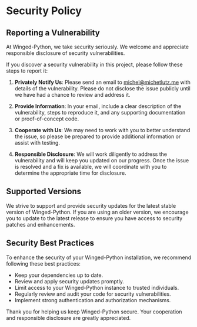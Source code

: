 # Security Policy

## Reporting a Vulnerability

At Winged-Python, we take security seriously. We welcome and appreciate responsible disclosure of security vulnerabilities.

If you discover a security vulnerability in this project, please follow these steps to report it:

1. **Privately Notify Us**: Please send an email to [michel@michetlutz.me](mailto:michel@michetlutz.me]) with details of the vulnerability. Please do not disclose the issue publicly until we have had a chance to review and address it.

2. **Provide Information**: In your email, include a clear description of the vulnerability, steps to reproduce it, and any supporting documentation or proof-of-concept code.

3. **Cooperate with Us**: We may need to work with you to better understand the issue, so please be prepared to provide additional information or assist with testing.

4. **Responsible Disclosure**: We will work diligently to address the vulnerability and will keep you updated on our progress. Once the issue is resolved and a fix is available, we will coordinate with you to determine the appropriate time for disclosure.

## Supported Versions

We strive to support and provide security updates for the latest stable version of Winged-Python. If you are using an older version, we encourage you to update to the latest release to ensure you have access to security patches and enhancements.

## Security Best Practices


To enhance the security of your Winged-Python installation, we recommend following these best practices:

- Keep your dependencies up to date.
- Review and apply security updates promptly.
- Limit access to your Winged-Python instance to trusted individuals.
- Regularly review and audit your code for security vulnerabilities.
- Implement strong authentication and authorization mechanisms.

Thank you for helping us keep Winged-Python secure. Your cooperation and responsible disclosure are greatly appreciated.
